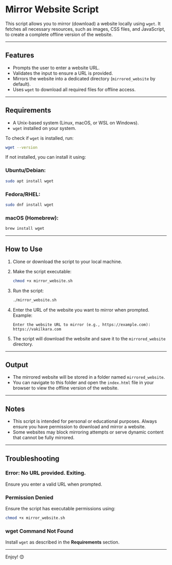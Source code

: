 
# Mirror Website Script

This script allows you to mirror (download) a website locally using `wget`. It fetches all necessary resources, such as images, CSS files, and JavaScript, to create a complete offline version of the website.

---

## Features

- Prompts the user to enter a website URL.
- Validates the input to ensure a URL is provided.
- Mirrors the website into a dedicated directory (`mirrored_website` by default).
- Uses `wget` to download all required files for offline access.

---

## Requirements

- A Unix-based system (Linux, macOS, or WSL on Windows).
- `wget` installed on your system.

To check if `wget` is installed, run:

```bash
wget --version
```

If not installed, you can install it using:

### Ubuntu/Debian:
```bash
sudo apt install wget
```

### Fedora/RHEL:
```bash
sudo dnf install wget
```

### macOS (Homebrew):
```bash
brew install wget
```

---

## How to Use

1. Clone or download the script to your local machine.
2. Make the script executable:

   ```bash
   chmod +x mirror_website.sh
   ```

3. Run the script:

   ```bash
   ./mirror_website.sh
   ```

4. Enter the URL of the website you want to mirror when prompted.  
   Example:  
   ```
   Enter the website URL to mirror (e.g., https://example.com): https://vakilkara.com
   ```

5. The script will download the website and save it to the `mirrored_website` directory.

---

## Output

- The mirrored website will be stored in a folder named `mirrored_website`.
- You can navigate to this folder and open the `index.html` file in your browser to view the offline version of the website.

---

## Notes

- This script is intended for personal or educational purposes. Always ensure you have permission to download and mirror a website.
- Some websites may block mirroring attempts or serve dynamic content that cannot be fully mirrored.

---

## Troubleshooting

### Error: No URL provided. Exiting.
Ensure you enter a valid URL when prompted.

### Permission Denied
Ensure the script has executable permissions using:

```bash
chmod +x mirror_website.sh
```

### wget Command Not Found
Install `wget` as described in the **Requirements** section.

---

Enjoy! 😊
